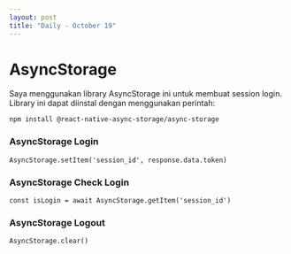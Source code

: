 ```yaml
---
layout: post
title: "Daily - October 19"
---
```


# AsyncStorage

Saya menggunakan library AsyncStorage ini untuk membuat session login. Library ini dapat diinstal dengan menggunakan perintah:

`npm install @react-native-async-storage/async-storage`

### AsyncStorage Login

`AsyncStorage.setItem('session_id', response.data.token)`

### AsyncStorage Check Login

`const isLogin = await AsyncStorage.getItem('session_id')`

### AsyncStorage Logout

`AsyncStorage.clear()`
